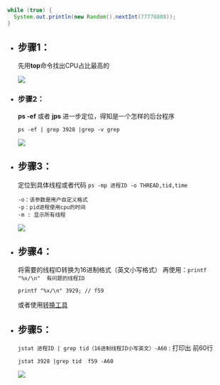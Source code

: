 

```java
while (true) {
  System.out.println(new Random().nextInt(77778888));
}
```



- ## 步骤1：

  先用**top**命令找出CPU占比最高的

  ![](https://youpaiyun.zongqilive.cn/image/20200427095103.png)

- ### 步骤2：

  **ps -ef** 或者 **jps** 进一步定位，得知是一个怎样的后台程序

  `ps -ef | grep 3928 |grep -v grep`

  ![](https://youpaiyun.zongqilive.cn/image/20200427095137.png)

- ## 步骤3：

  定位到具体线程或者代码
  `ps -mp 进程ID -o THREAD,tid,time`

  ```
  -o：该参数是用户自定义格式
  -p：pid进程使用cpu的时间
  -m : 显示所有线程
  ```

  ![](https://youpaiyun.zongqilive.cn/image/20200427095310.png)

  

- ## 步骤4：

  将需要的线程ID转换为16进制格式（英文小写格式）
  再使用：`printf "%x/\n"  有问题的线程ID`

  ```
  printf "%x/\n" 3929; // f59
  ```

  或者使用[转换工具](https://tool.oschina.net/hexconvert) 



- ## 步骤5：

  `jstat 进程ID | grep tid（16进制线程ID小写英文）-A60` : 打印出 前60行

  

  `jstat 3928 |grep tid  f59 -A60`

  ![](https://youpaiyun.zongqilive.cn/image/20200427095821.png)

  

  

  

  

  

  

  

  





































































